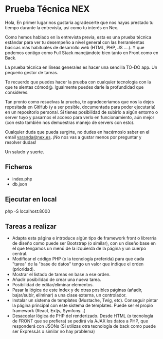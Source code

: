 # Prueba Técnica NEX

Hola,
En primer lugar nos gustaría agradecerte que nos hayas prestado tu tiempo durante la entrevista, así como tu interés en Nex.

Como hemos hablado en la entrevista previa, esta es una  prueba  técnica estándar  para ver tu desempeño a nivel general con las herramientas básicas más habituales de desarrollo web (HTML, PHP, JS ….). Y que podemos contigo como Full Stack manejándote bien tanto en Front como en Back.

La prueba técnica en líneas generales es hacer una sencilla TO-DO app. Un pequeño gestor de tareas.

Te recuerdo que puedes hacer la  prueba  con cualquier tecnología con la que te sientas cómod@. Igualmente puedes darle la profundidad que consideres.

Tan pronto como resuelvas la  prueba, te agradeceríamos que nos la dejes repositada en GitHub (y a ser posible, documentada para poder ejecutarla) en un repositorio personal. Si tienes posibilidad de subirlo a algún entorno o server tuyo y pasarnos el acceso para verlo en funcionamiento, aún mejor (con esto también nos demuestras manejo de servers con esto).

Cualquier duda que pueda surgirte, no dudes en hacérnoslo saber en el email varanda@nex.es. ¡No nos vas a gustar menos por preguntar y resolver dudas!

Un saludo y suerte.

## Ficheros
 - index.php
 - db.json

## Ejecutar en local
php -S localhost:8000

## Tareas a realizar
 - Adapta esta página e introduce algún tipo de framework front o librerría de diseño como puede ser Bootstrap (o similar), con un diseño base en el que tengamos un menú de la izquierda de la página y un cuerpo central.
 - Modificar el código PHP (o la tecnología preferida) para que cada "tarea" de la "base de datos" tengo un valor que indique el orden (prioridad).
 - Mostrar el listado de tareas en base a ese orden.
 - Añadir posibilidad de crear una nueva tarea.
 - Posibilidad de editar/eliminar elementos.
 - Pasar la lógica de este index y de otras posibles páginas (añadir, bajar/subir, eliminar) a una clase externa, un controlador.
 - Instalar un sistema de templates (Mustache, Twig, etc). Conseguir pintar la página principal con este sistema de templates. Puede ser el propio framework (React, Extjs, Symfony...)
 - Desacoplar lógica de PHP del renderizado. Desde HTML (o tecnología de FRONT que se prefiera) se pedirá vía AJAX los datos a PHP, que responderá con JSONs (Si utilizas otra tecnología de back como puede ser ExpressJs o similar no hay problema)
